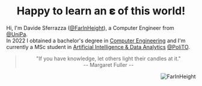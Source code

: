 <h1 align="center"> Happy to learn an 𝛆 of this world! </h1>

Hi, I'm Davide Sferrazza ([@FarInHeight](https://github.com/FarInHeight/)), a Computer Engineer from [@UniPa](https://www.unipa.it/). <br>
In 2022 I obtained a bachelor's degree in [Computer Engineering](https://offertaformativa.unipa.it/offweb/public/corso/visualizzaCurriculum.seam?cid=19060&oidCurriculum=18418) and I'm currently a MSc student in [Artificial Intelligence & Data Analytics](https://didattica.polito.it/pls/portal30/sviluppo.offerta_formativa_2019.vis?p_coorte=2023&p_sdu=37&p_cds=18&p_ori=13087) [@PoliTO](https://www.polito.it/). <br>


> <div align="center"> "If you have knowledge, let others light their candles at it." <br> -- Margaret Fuller --</div>

<div align="right"> <img src="https://komarev.com/ghpvc/?username=FarInHeight&style=flat-square&color=brightgreen" alt="FarInHeight" /> </div>
